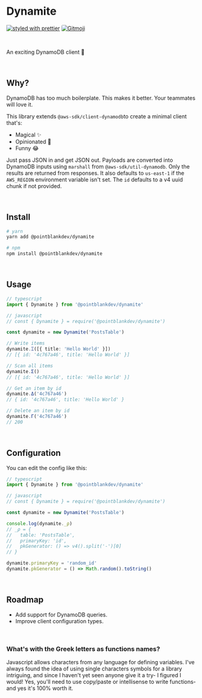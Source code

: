 # Dynamite

[![styled with prettier](https://img.shields.io/badge/styled_with-prettier-ff69b4.svg)](https://github.com/prettier/prettier)
<a href="https://gitmoji.dev">
<img  style="border-radius: 3px;" src="https://img.shields.io/badge/gitmoji-%20😜%20😍-FFDD67.svg?style=flat-square" alt="Gitmoji">
</a>

<br/>

An exciting DynamoDB client 🧨

<br/>

## Why?

DynamoDB has too much boilerplate. This makes it better. Your teammates will love it.

This library extends `@aws-sdk/client-dynamodb`to create a minimal client that's:

- Magical ✨
- Opinionated 🧠
- Funny 😂

Just pass JSON in and get JSON out. Payloads are converted into DynamoDB inputs using `marshall` from `@aws-sdk/util-dynamodb`. Only the results are returned from responses. It also defaults to `us-east-1` if the `AWS_REGION` environment variable isn't set. The `id` defaults to a v4 uuid chunk if not provided.

<br/>

## Install

```bash
# yarn
yarn add @pointblankdev/dynamite

# npm
npm install @pointblankdev/dynamite
```

<br/>

## Usage

```ts
// typescript
import { Dynamite } from '@pointblankdev/dynamite'

// javascript
// const { Dynamite } = require('@pointblankdev/dynamite')

const dynamite = new Dynamite('PostsTable')

// Write items
dynamite.Ξ([{ title: 'Hello World' }])
// [{ id: '4c767a46', title: 'Hello World' }]

// Scan all items
dynamite.Σ()
// [{ id: '4c767a46', title: 'Hello World' }]

// Get an item by id
dynamite.Δ('4c767a46')
// { id: '4c767a46', title: 'Hello World' }

// Delete an item by id
dynamite.Γ('4c767a46')
// 200
```

<br/>

## Configuration

You can edit the config like this:

```ts
// typescript
import { Dynamite } from '@pointblankdev/dynamite'

// javascript
// const { Dynamite } = require('@pointblankdev/dynamite')

const dynamite = new Dynamite('PostsTable')

console.log(dynamite._ρ)
// _ρ = {
//   table: 'PostsTable',
//   primaryKey: 'id',
//   pkGenerator: () => v4().split('-')[0]
// }

dynamite.primaryKey = 'random_id'
dynamite.pkGenerator = () => Math.random().toString()
```

<br/>

## Roadmap

- Add support for DynamoDB queries.
- Improve client configuration types.

<br/>

### What's with the Greek letters as functions names?

Javascript allows characters from any language for defining variables. I've always found the idea of using single characters symbols for a library intriguing, and since I haven't yet seen anyone give it a try- I figured I would! Yes, you'll need to use copy/paste or intellisense to write functions- and yes it's 100% worth it.

